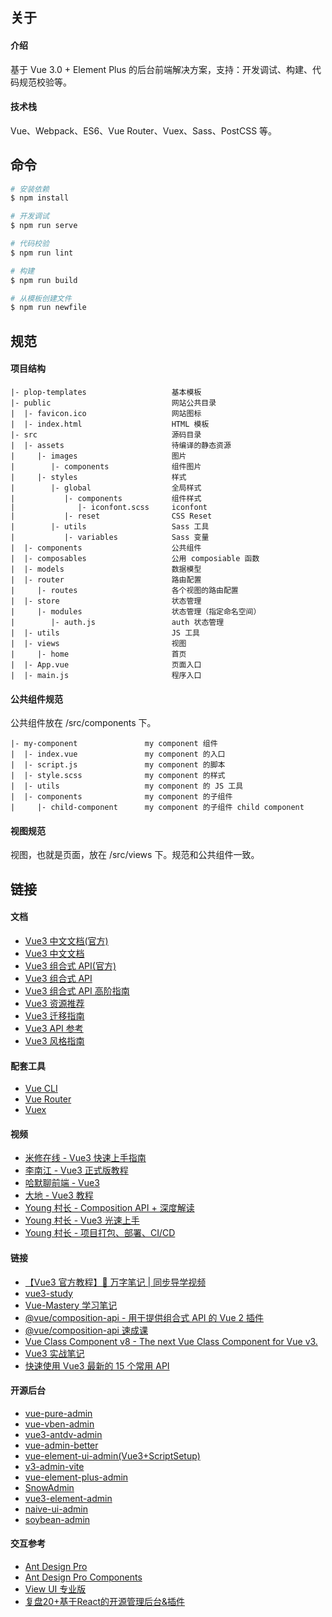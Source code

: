 ## 关于

#### 介绍

基于 Vue 3.0 + Element Plus 的后台前端解决方案，支持：开发调试、构建、代码规范校验等。

#### 技术栈

Vue、Webpack、ES6、Vue Router、Vuex、Sass、PostCSS 等。

## 命令

```bash
# 安装依赖
$ npm install

# 开发调试
$ npm run serve

# 代码校验
$ npm run lint

# 构建
$ npm run build

# 从模板创建文件
$ npm run newfile
```

## 规范

#### 项目结构

```
|- plop-templates                   基本模板
|- public                           网站公共目录
|  |- favicon.ico                   网站图标
|  |- index.html                    HTML 模板
|- src                              源码目录
|  |- assets                        待编译的静态资源
|     |- images                     图片
|        |- components              组件图片
|     |- styles                     样式
|        |- global                  全局样式
|           |- components           组件样式
|              |- iconfont.scss     iconfont
|           |- reset                CSS Reset
|        |- utils                   Sass 工具
|           |- variables            Sass 变量
|  |- components                    公共组件
|  |- composables                   公用 composiable 函数
|  |- models                        数据模型
|  |- router                        路由配置
|     |- routes                     各个视图的路由配置
|  |- store                         状态管理
|     |- modules                    状态管理（指定命名空间）
|        |- auth.js                 auth 状态管理
|  |- utils                         JS 工具
|  |- views                         视图
|     |- home                       首页
|  |- App.vue                       页面入口
|  |- main.js                       程序入口
```

#### 公共组件规范

公共组件放在 /src/components 下。

```
|- my-component               my component 组件
|  |- index.vue               my component 的入口
|  |- script.js               my component 的脚本
|  |- style.scss              my component 的样式
|  |- utils                   my component 的 JS 工具
|  |- components              my component 的子组件
|     |- child-component      my component 的子组件 child component
```

#### 视图规范

视图，也就是页面，放在 /src/views 下。规范和公共组件一致。

## 链接

#### 文档

- [Vue3 中文文档(官方)](https://v3.cn.vuejs.org/)
- [Vue3 中文文档](https://vue3js.cn/docs/zh/)
- [Vue3 组合式 API(官方)](https://composition-api.vuejs.org/zh/api.html)
- [Vue3 组合式 API](https://vue3js.cn/vue-composition-api/)
- [Vue3 组合式 API 高阶指南](https://vue3js.cn/docs/zh/guide/composition-api-introduction.html)
- [Vue3 资源推荐](https://vue3js.cn/)
- [Vue3 迁移指南](https://vue3js.cn/docs/zh/guide/migration/introduction.html)
- [Vue3 API 参考](https://vue3js.cn/docs/zh/api/)
- [Vue3 风格指南](https://vue3js.cn/docs/zh/style-guide/)

#### 配套工具

- [Vue CLI](https://cli.vuejs.org/migrating-from-v3/)
- [Vue Router](https://vue3js.cn/router4/)
- [Vuex](https://vue3js.cn/vuex/zh/)

#### 视频

- [米修在线 - Vue3 快速上手指南](https://www.bilibili.com/video/BV1HT4y137m3)
- [李南江 - Vue3 正式版教程](https://www.bilibili.com/video/BV14k4y117LL)
- [哈默聊前端 - Vue3](https://space.bilibili.com/492976859/video)
- [大地 - Vue3 教程](https://www.bilibili.com/video/BV1zt411e7fp)
- [Young 村长 - Composition API + 深度解读](https://www.bilibili.com/video/BV1my4y1m7sz)
- [Young 村长 - Vue3 光速上手](https://www.bilibili.com/video/BV1Wh411X7Xp)
- [Young 村长 - 项目打包、部署、CI/CD](https://www.bilibili.com/video/BV1Wh411X7Xp?p=30)

#### 链接

- [【Vue3 官方教程】🎄 万字笔记 | 同步导学视频 ](https://juejin.cn/post/6909247394904702984)
- [vue3-study](https://github.com/su37josephxia/vue3-study)
- [Vue-Mastery 学习笔记](https://www.yuque.com/nxtt7g/kompdt)
- [@vue/composition-api - 用于提供组合式 API 的 Vue 2 插件](https://github.com/vuejs/composition-api/blob/master/README.zh-CN.md)
- [@vue/composition-api 速成课](https://blog.csdn.net/frontend_frank/article/details/108786784)
- [Vue Class Component v8 - The next Vue Class Component for Vue v3.](https://github.com/vuejs/vue-class-component/tree/next)
- [Vue3 实战笔记](https://juejin.cn/post/6909632635665039367)
- [快速使用 Vue3 最新的 15 个常用 API](https://juejin.cn/post/6897030228867022856)

#### 开源后台

- [vue-pure-admin](https://github.com/pure-admin/vue-pure-admin)
- [vue-vben-admin](https://github.com/vbenjs/vue-vben-admin)
- [vue3-antdv-admin](https://github.com/buqiyuan/vue3-antdv-admin)
- [vue-admin-better](https://github.com/chuzhixin/vue-admin-better)
- [vue-element-ui-admin(Vue3+ScriptSetup)](https://github.com/xusenlin/vue-element-ui-admin)
- [v3-admin-vite](https://github.com/un-pany/v3-admin-vite)
- [vue-element-plus-admin](https://github.com/kailong321200875/vue-element-plus-admin)
- [SnowAdmin](https://gitee.com/wang_fan_w/SnowAdmin)
- [vue3-element-admin](https://github.com/youlaitech/vue3-element-admin)
- [naive-ui-admin](https://github.com/jekip/naive-ui-admin)
- [soybean-admin](https://github.com/soybeanjs/soybean-admin)

#### 交互参考

- [Ant Design Pro](https://pro.ant.design/zh-CN/)
- [Ant Design Pro Components](https://procomponents.ant.design/)
- [View UI 专业版](https://pro.iviewui.com/)
- [复盘20+基于React的开源管理后台&插件](https://juejin.cn/post/7304919237983404083)
